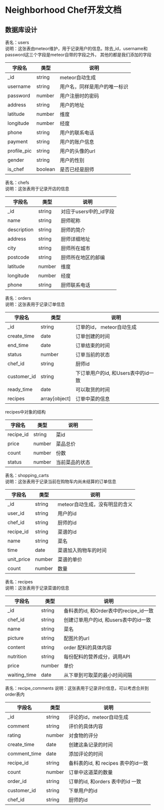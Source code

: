 # Neighborhood Chef开发文档

## 数据库设计

表名：users  
说明：这张表由meteor维护，用于记录用户的信息。除去_id，username和password这三个字段是meteor自带的字段之外，
其他的都是我们添加的字段

| 字段名 | 类型 | 说明 |
|-------|-----|------|
| _id | string | meteor自动生成 |
| username | string | 用户名，同样是用户的唯一标识 |
| password | number | 用户注册时的密码 |
| address | string | 用户的地址 |
| latitude | number | 维度 |
| longitude | number | 经度 |
| phone | string | 用户的联系电话 |
| payment | string | 用户的账户信息 |
| profile_pic | string | 用户的头像的url |
| gender | string | 用户的性别 |
| is_chef | boolean | 是否已经是厨师 |

表名：chefs  
说明：这张表用于记录开店的信息  

| 字段名 | 类型 | 说明 |
|-------|-----|------|
| _id | string | 对应于users中的_id字段 |
| name | string | 厨师昵称 |
| description | string | 厨师的简介 |
| address | string | 厨师详细地址 |
| city | string | 厨师所在城市 |
| postcode | string | 厨师所在地区的邮编 |
| latitude | number | 维度 |
| longitude | number | 经度 |
| phone | string | 厨师联系电话 |

表名：orders  
说明：这张表用于记录订单信息

| 字段名 | 类型 | 说明 |
|-------|-----|------|
| _id | string | 订单的id， meteor自动生成 |
| create_time | date | 订单创建的时间 |
| end_time | date | 订单结束的时间 |
| status | number | 订单当前的状态 |
| chef_id | string | 厨师id |
| customer_id | string | 下订单用户的id, 和Users表中的id一致 |
| ready_time | date | 可以取货的时间 |
| recipes | array\[object\] | 订单中菜的信息 |

recipes中对象的结构

| 字段名 | 类型 | 说明 |
|-------|-----|------|
| recipe_id | string | 菜id |
| price | number | 菜品总价 |
| count | number | 份数 |
| status | number | 当前菜品的状态 |

表名：shopping_carts  
说明：这张表用于记录当前在购物车内尚未结算的订单信息  

| 字段名 | 类型 | 说明 |
|-------|-----|------|
| _id | string | meteor自动生成，没有明显的含义 |
| user_id | string | 用户的id |
| chef_id | string | 厨师的id |
| recipe_id | string | 菜谱的id |
| name | string | 菜名 |
| time | date | 菜谱加入购物车的时间 |
| unit_price | number | 菜谱的单价 |
| count | number | 数量 |

表名：recipes  
说明：这张表用于记录菜谱的信息

| 字段名 | 类型 | 说明 |
|-------|-----|------|
| _id | string | 备料表的id, 和Order表中的recipe_id一致 |
| chef_id | string | 创建订单用户的id, 和users表中的id一致 |
| name | string | 菜名 |
| picture | string | 配图片的url |
| content | string | order 配料的具体内容 |
| nutrition | string | 每份配料的营养成分，调用API |
| price | number | 单价 |
| waiting_time | date | 从下单到可取菜的最小时间间隔 |

表名：recipe_comments
说明：这张表用于记录评价信息，可以考虑合并到order表内

| 字段名 | 类型 | 说明 |
|-------|-----|------|
| _id | string | 评论的id，meteor自动生成 |
| comment | string | 评价的具体内容 |
| rating | number | 对食物的评分 |
| create_time | date | 创建这条记录的时间 |
| comment_time | date | 添加评论的时间 |
| recipe_id | string | 备料表的id, 和 recipes 表中的id一致 |
| count | number | 订单中这道菜的数量 |
| order_id | string | 订单的id, 和orders 表中的id 一致 |
| customer_id | string | 下单用户的id |
| chef_id | string | 厨师的id |
